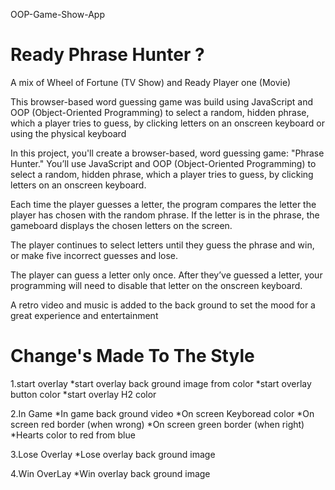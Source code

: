 OOP-Game-Show-App

# Ready Phrase Hunter ?

A mix of Wheel of Fortune (TV Show) and Ready Player one (Movie)

This browser-based word guessing game was build using JavaScript and OOP (Object-Oriented Programming) to select a random, hidden phrase, which a player tries to guess, by clicking letters on an onscreen keyboard or using the physical keyboard


In this project, you'll create a browser-based, word guessing game: "Phrase Hunter." You’ll use JavaScript and OOP (Object-Oriented Programming) to select a random, hidden phrase, which a player tries to guess, by clicking letters on an onscreen keyboard.

Each time the player guesses a letter, the program compares the letter the player has chosen with the random phrase. If the letter is in the phrase, the gameboard displays the chosen letters on the screen.

The player continues to select letters until they guess the phrase and win, or make five incorrect guesses and lose.

The player can guess a letter only once. After they’ve guessed a letter, your programming will need to disable that letter on the onscreen keyboard.

A retro video and music is added to the back ground to set the mood for a great experience and entertainment

# Change's Made To The Style

1.start overlay
*start overlay back ground image from color
*start overlay button color
*start overlay H2 color

2.In Game
*In game back ground video
*On screen Keyboread color
*On screen red border (when wrong)
*On screen green border (when right)
*Hearts color to red from blue

3.Lose Overlay
*Lose overlay back ground image

4.Win OverLay
*Win overlay back ground image